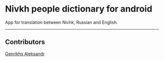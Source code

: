 # Nivkh people dictionary for android
App for translation between Nivhk, Russian and English.
***
## Contributors
[Genrikhs Aleksandr](http://ehttps://github.com/GenrikhsAlexandr)
